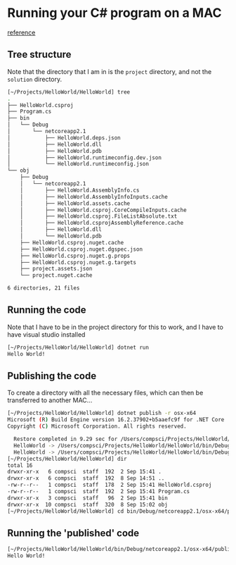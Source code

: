# Running your C# program on a MAC



[reference](https://www.reddit.com/r/csharp/comments/9obuj9/where_is_the_executable_file_not_necessarily_exe/)

## Tree structure 

Note that the directory that I am in is the `project` directory, and not the `solution` directory.

```bash
[~/Projects/HelloWorld/HelloWorld] tree
.
├── HelloWorld.csproj
├── Program.cs
├── bin
│   └── Debug
│       └── netcoreapp2.1
│           ├── HelloWorld.deps.json
│           ├── HelloWorld.dll
│           ├── HelloWorld.pdb
│           ├── HelloWorld.runtimeconfig.dev.json
│           └── HelloWorld.runtimeconfig.json
└── obj
    ├── Debug
    │   └── netcoreapp2.1
    │       ├── HelloWorld.AssemblyInfo.cs
    │       ├── HelloWorld.AssemblyInfoInputs.cache
    │       ├── HelloWorld.assets.cache
    │       ├── HelloWorld.csproj.CoreCompileInputs.cache
    │       ├── HelloWorld.csproj.FileListAbsolute.txt
    │       ├── HelloWorld.csprojAssemblyReference.cache
    │       ├── HelloWorld.dll
    │       └── HelloWorld.pdb
    ├── HelloWorld.csproj.nuget.cache
    ├── HelloWorld.csproj.nuget.dgspec.json
    ├── HelloWorld.csproj.nuget.g.props
    ├── HelloWorld.csproj.nuget.g.targets
    ├── project.assets.json
    └── project.nuget.cache

6 directories, 21 files
```

## Running the code
Note that I have to be in the project directory for this to work, and I have to have visual studio installed

```bash
[~/Projects/HelloWorld/HelloWorld] dotnet run
Hello World!
```

## Publishing the code 

To create a directory with all the necessary files, which can then be transferred to another MAC...

```bash
[~/Projects/HelloWorld/HelloWorld] dotnet publish -r osx-x64
Microsoft (R) Build Engine version 16.2.37902+b5aaefc9f for .NET Core
Copyright (C) Microsoft Corporation. All rights reserved.

  Restore completed in 9.29 sec for /Users/compsci/Projects/HelloWorld/HelloWorld/HelloWorld.csproj.
  HelloWorld -> /Users/compsci/Projects/HelloWorld/HelloWorld/bin/Debug/netcoreapp2.1/osx-x64/HelloWorld.dll
  HelloWorld -> /Users/compsci/Projects/HelloWorld/HelloWorld/bin/Debug/netcoreapp2.1/osx-x64/publish/
[~/Projects/HelloWorld/HelloWorld] dir
total 16
drwxr-xr-x   6 compsci  staff  192  2 Sep 15:41 .
drwxr-xr-x   6 compsci  staff  192  8 Sep 14:51 ..
-rw-r--r--   1 compsci  staff  178  2 Sep 15:41 HelloWorld.csproj
-rw-r--r--   1 compsci  staff  192  2 Sep 15:41 Program.cs
drwxr-xr-x   3 compsci  staff   96  2 Sep 15:41 bin
drwxr-xr-x  10 compsci  staff  320  8 Sep 15:02 obj
[~/Projects/HelloWorld/HelloWorld] cd bin/Debug/netcoreapp2.1/osx-x64/publish/

```

## Running the 'published' code
```bash
[~/Projects/HelloWorld/HelloWorld/bin/Debug/netcoreapp2.1/osx-x64/publish] ./HelloWorld 
Hello World!

```

